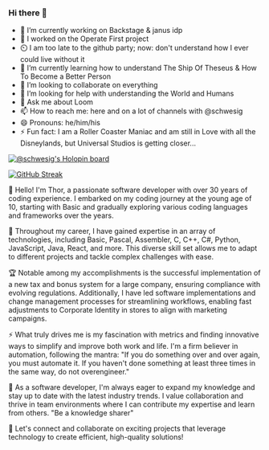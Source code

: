 <!-- [![schwesig, Changes are Welcome!](https://pimp-my-readme.webapp.io/pimp-my-readme/wavy-banner?subtitle=Changes%20are%20Welcome%21&title=Thorsten%20schwesig)](https://pimp-my-readme.webapp.io)
-->
### Hi there 👋

- 🔭 I’m currently working on Backstage & janus idp
- 🔭 I worked on the Operate First project
- ⏲️ I am too late to the github party; now: don't understand how I ever could live without it
- 🌱 I’m currently learning how to understand The Ship Of Theseus & How To Become a Better Person
- 👯 I’m looking to collaborate on everything
- 🤔 I’m looking for help with understanding the World and Humans
- 💬 Ask me about Loom
- 📫 How to reach me: here and on a lot of channels with @schwesig
- 😄 Pronouns: he/him/his
- ⚡ Fun fact: I am a Roller Coaster Maniac and am still in Love with all the Disneylands, but Universal Studios is getting closer...

[![@schwesig's Holopin board](https://holopin.me/schwesig)](https://holopin.io/@schwesig)


[![GitHub Streak](https://streak-stats.demolab.com/?user=schwesig)](https://git.io/streak-stats)

👋 Hello! I'm Thor, a passionate software developer with over 30 years of coding experience. I embarked on my coding journey at the young age of 10, starting with Basic and gradually exploring various coding languages and frameworks over the years.

💼 Throughout my career, I have gained expertise in an array of technologies, including Basic, Pascal, Assembler, C, C++, C#, Python, JavaScript, Java, React, and more. This diverse skill set allows me to adapt to different projects and tackle complex challenges with ease.

🏆 Notable among my accomplishments is the successful implementation of a new tax and bonus system for a large company, ensuring compliance with evolving regulations. Additionally, I have led software implementations and change management processes for streamlining workflows, enabling fast adjustments to Corporate Identity in stores to align with marketing campaigns.

⚡ What truly drives me is my fascination with metrics and finding innovative ways to simplify and improve both work and life. I'm a firm believer in automation, following the mantra: "If you do something over and over again, you must automate it. If you haven't done something at least three times in the same way, do not overengineer."

🌱 As a software developer, I'm always eager to expand my knowledge and stay up to date with the latest industry trends. I value collaboration and thrive in team environments where I can contribute my expertise and learn from others. "Be a knowledge sharer"

🚀 Let's connect and collaborate on exciting projects that leverage technology to create efficient, high-quality solutions!

<!--
**schwesig/schwesig** is a ✨ _special_ ✨ repository because its `README.md` (this file) appears on your GitHub profile.

Here are some ideas to get you started:

- 🔭 I’m currently working on ...
- 🌱 I’m currently learning ...
- 👯 I’m looking to collaborate on ...
- 🤔 I’m looking for help with ...
- 💬 Ask me about ...
- 📫 How to reach me: ...
- 😄 Pronouns: ...
- ⚡ Fun fact: ...
-->
